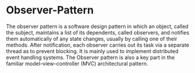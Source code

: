 # Observer-Pattern
The observer pattern is a software design pattern in which an object, called the subject, maintains a list of its dependents, called observers, and notifies them automatically of any state changes, usually by calling one of their methods. After notification, each observer carries out its task via a separate thread as to prevent blocking. It is mainly used to implement distributed event handling systems. The Observer pattern is also a key part in the familiar model–view–controller (MVC) architectural pattern.

